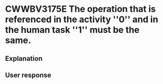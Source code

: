 # CWWBV3175E The operation that is referenced in the activity ''0'' and in the human task ''1'' must be the same.

## Explanation

## User response